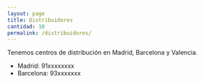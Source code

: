 ```yaml
---
layout: page
title: Distribuidores
cantidad: 10
permalink: /distribuidores/
---
```


Tenemos centros de distribución en Madrid, Barcelona y Valencia.

* Madrid: 91xxxxxxxx
* Barcelona: 93xxxxxxx

